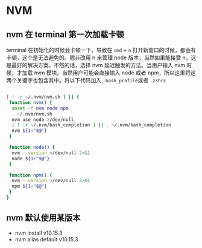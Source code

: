 # NVM

## nvm 在 terminal 第一次加载卡顿

terminal 在初始化的时候会卡顿一下，导致在 `cmd` + `n` 打开新窗口的时候，都会有卡顿，这个是无法避免的。除非改用 n 来管理 node 版本，当然如果能接受 n，这是最好的解决方案，不然的话，选择 nvm 延迟触发的方法。当用户输入 nvm 时候，才加载 nvm 模块。当然用户可能会直接输入 node 或者 npm，所以这里将这两个关键字也包含其中。将以下代码加入 `.bash_profile`或者 `.zshrc`

```bash

[ ! -r ~/.nvm/nvm.sh ] || {
 function nvm() {
  unset -f nvm node npm
  . ~/.nvm/nvm.sh
  nvm use node >/dev/null
  [ ! -r ~/.nvm/bash_completion ] || . ~/.nvm/bash_completion
  nvm ${1+"$@"}
 }

 function node() {
  nvm --version >/dev/null 2>&1
  node ${1+"$@"}
 }

 function npm() {
  nvm --version >/dev/null 2>&1
  npm ${1+"$@"}
 }
}

```

## nvm 默认使用某版本

- nvm install v10.15.3
- nvm alias default v10.15.3
